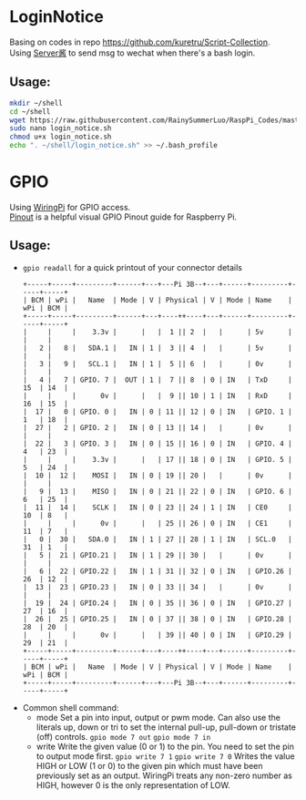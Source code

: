 # LoginNotice
Basing on codes in repo https://github.com/kuretru/Script-Collection. <br/>
Using [Server酱](http://sc.ftqq.com/3.version) to send msg to wechat when there's a bash login. 
## Usage:
```bash
mkdir ~/shell
cd ~/shell
wget https://raw.githubusercontent.com/RainySummerLuo/RaspPi_Codes/master/login_notice.sh
sudo nano login_notice.sh
chmod u+x login_notice.sh
echo ". ~/shell/login_notice.sh" >> ~/.bash_profile
```

# GPIO
Using [WiringPi](http://wiringpi.com/) for GPIO access. <br/>
[Pinout](https://pinout.xyz/pinout/wiringpi) is a helpful visual GPIO Pinout guide for Raspberry Pi. 
## Usage: 
 - ```gpio readall``` for a quick printout of your connector details
   ```
   +-----+-----+---------+------+---+---Pi 3B--+---+------+---------+-----+-----+
   | BCM | wPi |   Name  | Mode | V | Physical | V | Mode | Name    | wPi | BCM |
   +-----+-----+---------+------+---+----++----+---+------+---------+-----+-----+
   |     |     |    3.3v |      |   |  1 || 2  |   |      | 5v      |     |     |
   |   2 |   8 |   SDA.1 |   IN | 1 |  3 || 4  |   |      | 5v      |     |     |
   |   3 |   9 |   SCL.1 |   IN | 1 |  5 || 6  |   |      | 0v      |     |     |
   |   4 |   7 | GPIO. 7 |  OUT | 1 |  7 || 8  | 0 | IN   | TxD     | 15  | 14  |
   |     |     |      0v |      |   |  9 || 10 | 1 | IN   | RxD     | 16  | 15  |
   |  17 |   0 | GPIO. 0 |   IN | 0 | 11 || 12 | 0 | IN   | GPIO. 1 | 1   | 18  |
   |  27 |   2 | GPIO. 2 |   IN | 0 | 13 || 14 |   |      | 0v      |     |     |
   |  22 |   3 | GPIO. 3 |   IN | 0 | 15 || 16 | 0 | IN   | GPIO. 4 | 4   | 23  |
   |     |     |    3.3v |      |   | 17 || 18 | 0 | IN   | GPIO. 5 | 5   | 24  |
   |  10 |  12 |    MOSI |   IN | 0 | 19 || 20 |   |      | 0v      |     |     |
   |   9 |  13 |    MISO |   IN | 0 | 21 || 22 | 0 | IN   | GPIO. 6 | 6   | 25  |
   |  11 |  14 |    SCLK |   IN | 0 | 23 || 24 | 1 | IN   | CE0     | 10  | 8   |
   |     |     |      0v |      |   | 25 || 26 | 0 | IN   | CE1     | 11  | 7   |
   |   0 |  30 |   SDA.0 |   IN | 1 | 27 || 28 | 1 | IN   | SCL.0   | 31  | 1   |
   |   5 |  21 | GPIO.21 |   IN | 1 | 29 || 30 |   |      | 0v      |     |     |
   |   6 |  22 | GPIO.22 |   IN | 1 | 31 || 32 | 0 | IN   | GPIO.26 | 26  | 12  |
   |  13 |  23 | GPIO.23 |   IN | 0 | 33 || 34 |   |      | 0v      |     |     |
   |  19 |  24 | GPIO.24 |   IN | 0 | 35 || 36 | 0 | IN   | GPIO.27 | 27  | 16  |
   |  26 |  25 | GPIO.25 |   IN | 0 | 37 || 38 | 0 | IN   | GPIO.28 | 28  | 20  |
   |     |     |      0v |      |   | 39 || 40 | 0 | IN   | GPIO.29 | 29  | 21  |
   +-----+-----+---------+------+---+----++----+---+------+---------+-----+-----+
   | BCM | wPi |   Name  | Mode | V | Physical | V | Mode | Name    | wPi | BCM |
   +-----+-----+---------+------+---+---Pi 3B--+---+------+---------+-----+-----+

   ```
 - Common shell command: 
   - mode <pin> <mode>
     Set a pin into input, output or pwm mode. Can also use the literals up, down or tri to set the internal pull-up, pull-down  or  tristate (off) controls.
     ```gpio mode 7 out```
     ```gpio mode 7 in```
   - write <pin> <value>
     Write the given value (0 or 1) to the pin. You need to set the pin to output mode first.
     ```gpio write 7 1```
     ```gpio write 7 0```
     Writes the value HIGH or LOW (1 or 0) to the given pin which must have been previously set as an output.
     WiringPi treats any non-zero number as HIGH, however 0 is the only representation of LOW.
